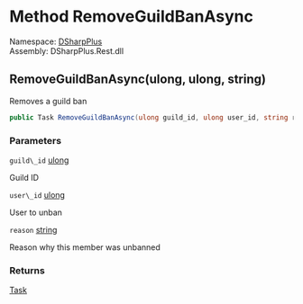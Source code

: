 # Method RemoveGuildBanAsync

Namespace: [DSharpPlus](DSharpPlus.md)  
Assembly: DSharpPlus.Rest.dll

## <a id="DSharpPlus_DiscordRestClient_RemoveGuildBanAsync_System_UInt64_System_UInt64_System_String_"></a>RemoveGuildBanAsync\(ulong, ulong, string\)

Removes a guild ban

```csharp
public Task RemoveGuildBanAsync(ulong guild_id, ulong user_id, string reason)
```

### Parameters

`guild\_id` [ulong](https://learn.microsoft.com/dotnet/api/system.uint64)

Guild ID

`user\_id` [ulong](https://learn.microsoft.com/dotnet/api/system.uint64)

User to unban

`reason` [string](https://learn.microsoft.com/dotnet/api/system.string)

Reason why this member was unbanned

### Returns

[Task](https://learn.microsoft.com/dotnet/api/system.threading.tasks.task)

